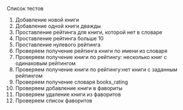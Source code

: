 Список тестов
1. Добавление новой книги
2. Добавление одной книги дважды
3. Проставление рейтинга для книги, которой нет в словаре
4. Проставление рейтинга больше 10
5. Проставление нулевого рейтинга
6. Проверяем получение рейтинга книги по имени из словаря
7. Проверяем получение книги по рейтингу: несколько книг с одинаковым рейтингом
8. Проверяем получение книги по рейтингу:нет книги с заданным рейтингом
9. Проверяем получение словаря books_rating
10. Проверяем добавление книги в фавориты
11. Проверяем удаление книги из фаворитов
12. Проверяем список фаворитов